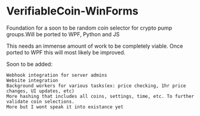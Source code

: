 # VerifiableCoin-WinForms
Foundation for a soon to be random coin selector for crypto pump groups.Will be ported to WPF, Python and JS

This needs an immense amount of work to be completely viable.
Once ported to WPF this will most likely be improved.

Soon to be added:
  ```Base64 setting export and import
  Webhook integration for server admins
  Website integration
  Background workers for various tasks(ex: price checking, 1hr price changes, UI updates, etc)
  More hashing that includes all coins, settings, time, etc. To further validate coin selections.
  More but I wont speak it into existance yet

